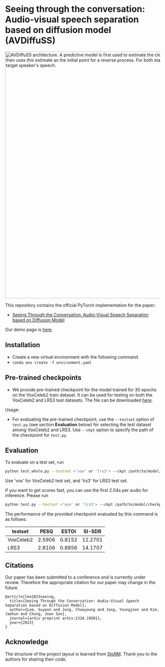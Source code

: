 # Seeing through the conversation: Audio-visual speech separation based on diffusion model (AVDiffuSS)

<img src="https://github.com/cyongong/AVDiffuSS/assets/83945744/68a42129-9230-46f6-9258-5c7a8a7140f9" width="800" alt="AVDiffuSS architecture. A predictive model is first used to estimate the clean speech. The following generative stage then uses this estimate as the initial point for a reverse process. For both stages, visual streams are used to extract the target speaker's speech.">


This repository contains the official PyTorch implementation for the paper:

- [Seeing Through the Conversation: Audio-Visual Speech Separation based on Diffusion Model](https://arxiv.org/abs/2310.19581)

Our demo page is [here](https://mmai.io/projects/avdiffuss/).

## Installation

- Create a new virtual environment with the following command.
- `conda env create -f environment.yaml`

## Pre-trained checkpoints

- We provide pre-trained checkpoint for the model trained for 30 epochs on the VoxCeleb2 train dataset. It can be used for testing on both the VoxCeleb2 and LRS3 test datasets. The file can be downloaded [here](https://drive.google.com/file/d/15LXsP6yhLBfZTSO4YaE4KddNsoNV2Ny4/view?usp=sharing).

Usage:
- For evaluating the pre-trained checkpoint, use the `--testset` option of `test.py` (see section **Evaluation** below) for selecting the test dataset among VoxCeleb2 and LRS3. Use `--ckpt` option to specify the path of the checkpoint for `test.py`.


## Evaluation

To evaluate on a test set, run
```bash
python test_whole.py --testset <'vox' or 'lrs3'> --ckpt /path/to/model/checkpoint --data_dir /path/to/test/data/directory
```
Use 'vox' for VoxCeleb2 test set, and 'lrs3' for LRS3 test set.

If you want to get scores fast, you can use the first 2.04s per audio for inference. Please run
```bash
python test.py --testset <'vox' or 'lrs3'> --ckpt /path/to/model/checkpoint --data_dir /path/to/test/data/directory
```
The performance of the provided checkpoint evaluated by this command is as follows:

| testset | PESQ | ESTOI | SI-SDR|
|---------|------|-------|-------|
|VoxCeleb2|2.5906|0.8152 |12.2701|
|   LRS3  |2.8106|0.8856 |14.1707|

## Citations

Our paper has been submitted to a conference and is currently under review. Therefore the appropriate citation for our paper may change in the future.

```
@article{lee2023seeing,
  title={Seeing Through the Conversation: Audio-Visual Speech Separation based on Diffusion Model},
  author={Lee, Suyeon and Jung, Chaeyoung and Jang, Youngjoon and Kim, Jaehun and Chung, Joon Son},
  journal={arXiv preprint arXiv:2310.19581},
  year={2023}
}
```

## Acknowledge

The structure of the project layout is learned from [StoRM](https://github.com/sp-uhh/storm).
Thank you to the authors for sharing their code.

